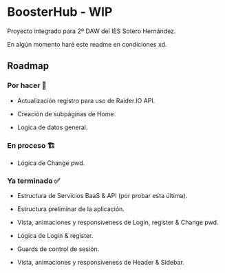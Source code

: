 # BoosterHub - WIP

Proyecto integrado para 2º DAW del IES Sotero Hernández.

En algún momento haré este readme en condiciones xd.


## Roadmap

### Por hacer 🚧

 - Actualización registro para uso de Raider.IO API.

 - Creación de subpáginas de Home.
 - Logica de datos general.

### En proceso 🏗️

 - Lógica de Change pwd.

### Ya terminado ✅

 - Estructura de Servicios BaaS & API (por probar esta última).
 - Estructura preliminar de la aplicación.

 - Vista, animaciones y responsiveness de Login, register & Change pwd.
 - Lógica de Login & register.
 - Guards de control de sesión.

 - Vista, animaciones y responsiveness de Header & Sidebar.
